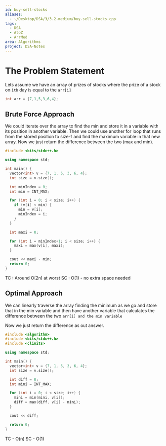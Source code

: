 ```yaml
---
id: buy-sell-stocks
aliases:
  - ~/Desktop/DSA/3/3.2-medium/buy-sell-stocks.cpp
tags:
  - DSA
  - AtoZ
  - ArrMed
area: Algorithms
project: DSA-Notes
---
```

# The Problem Statement

Lets assume we have an array of prizes of stocks where the prize of a stock on `ith` day is equal to the `arr[i]`

```cpp
int arr = {7,1,5,3,6,4};
```

## Brute Force Approach

We could iterate over the array to find the min and store it in a variable with its position in another variable. Then we could use another for loop that runs from the stored position to size-1 and find the maximum variable in that new array. Now we just return the difference between the two (max and min).

```cpp
#include <bits/stdc++.h>

using namespace std;

int main() {
  vector<int> v = {7, 1, 5, 3, 6, 4};
  int size = v.size();

  int minIndex = 0;
  int min = INT_MAX;

  for (int i = 0; i < size; i++) {
    if (v[i] < min) {
      min = v[i];
      minIndex = i;
    }
  }

  int maxi = 0;

  for (int i = minIndex+1; i < size; i++) {
    maxi = max(v[i], maxi);
  }

  cout << maxi - min;
  return 0;
}
```

TC : Around O(2n) at worst
SC : O(1) - no extra space needed

## Optimal Approach

We can linearly traverse the array finding the minimum as we go and store that in the min variable and then have another variable that calculates the difference between the two `arr[i] and the min variable`

Now we just return the difference as out answer.

```cpp
#include <algorithm>
#include <bits/stdc++.h>
#include <climits>

using namespace std;

int main() {
  vector<int> v = {7, 1, 5, 3, 6, 4};
  int size = v.size();

  int diff = 0;
  int mini = INT_MAX;

  for (int i = 0; i < size; i++) {
    mini = min(mini, v[i]);
    diff = max(diff, v[i] - mini);
  }

  cout << diff;

  return 0;
}

```

TC - O(n)
SC - O(1)